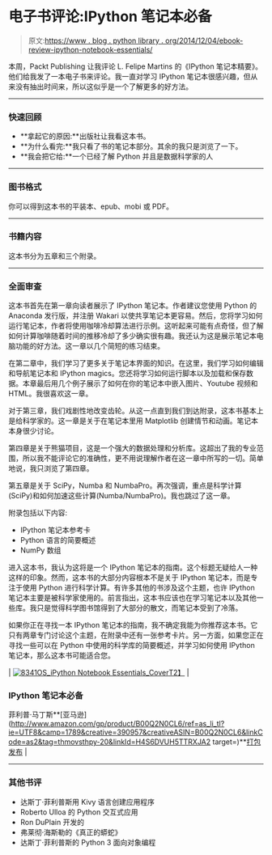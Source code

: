 # 电子书评论:IPython 笔记本必备

> 原文:[https://www . blog . python library . org/2014/12/04/ebook-review-ipython-notebook-essentials/](https://www.blog.pythonlibrary.org/2014/12/04/ebook-review-ipython-notebook-essentials/)

本周，Packt Publishing 让我评论 L. Felipe Martins 的《IPython 笔记本精要》。他们给我发了一本电子书来评论。我一直对学习 IPython 笔记本很感兴趣，但从来没有抽出时间来，所以这似乎是一个了解更多的好方法。

* * *

### 快速回顾

*   **拿起它的原因:**出版社让我看这本书。
*   **为什么看完:**我只看了书的笔记本部分。其余的我只是浏览了一下。
*   **我会把它给:**一个已经了解 Python 并且是数据科学家的人

* * *

### 图书格式

你可以得到这本书的平装本、epub、mobi 或 PDF。

* * *

### 书籍内容

这本书分为五章和三个附录。

* * *

### 全面审查

这本书首先在第一章向读者展示了 IPython 笔记本。作者建议您使用 Python 的 Anaconda 发行版，并注册 Wakari 以使共享笔记本更容易。然后，您将学习如何运行笔记本，作者将使用咖啡冷却算法进行示例。这听起来可能有点奇怪，但了解如何计算咖啡随着时间的推移冷却了多少确实很有趣。我还认为这是展示笔记本电脑功能的好方法。这一章以几个简短的练习结束。

在第二章中，我们学习了更多关于笔记本界面的知识。在这里，我们学习如何编辑和导航笔记本和 IPython magics。您还将学习如何运行脚本以及加载和保存数据。本章最后用几个例子展示了如何在你的笔记本中嵌入图片、Youtube 视频和 HTML。我很喜欢这一章。

对于第三章，我们戏剧性地改变齿轮。从这一点直到我们到达附录，这本书基本上是给科学家的。这一章是关于在笔记本里用 Matplotlib 创建情节和动画。笔记本本身很少讨论。

第四章是关于熊猫项目，这是一个强大的数据处理和分析库。这超出了我的专业范围，所以我不能评论它的准确性，更不用说理解作者在这一章中所写的一切。简单地说，我只浏览了第四章。

第五章是关于 SciPy，Numba 和 NumbaPro。再次强调，重点是科学计算(SciPy)和如何加速这些计算(Numba/NumbaPro)。我也跳过了这一章。

附录包括以下内容:

*   IPython 笔记本参考卡
*   Python 语言的简要概述
*   NumPy 数组

进入这本书，我认为这将是一个 IPython 笔记本的指南。这个标题无疑给人一种这样的印象。然而，这本书的大部分内容根本不是关于 IPython 笔记本，而是专注于使用 Python 进行科学计算。有许多其他的书涉及这个主题，也许 IPython 笔记本主要是被科学家使用的。前言指出，这本书应该也在学习笔记本以及其他一些库。我只是觉得科学图书馆得到了大部分的散文，而笔记本受到了冷落。

如果你正在寻找一本 IPython 笔记本的指南，我不确定我能为你推荐这本书。它只有两章专门讨论这个主题，在附录中还有一张参考卡片。另一方面，如果您正在寻找一些可以在 Python 中使用的科学库的简要概述，并学习如何使用 IPython 笔记本，那么这本书可能适合您。

| [![8341OS_iPython Notebook Essentials_Cover](../Images/74b1af52613e5cd072869e06b428f81d.png)T2】](https://www.blog.pythonlibrary.org/wp-content/uploads/2014/12/8341OS_iPython-Notebook-Essentials_Cover.jpg) | 

### IPython 笔记本必备

菲利普·马丁斯**[亚马逊](http://www.amazon.com/gp/product/B00Q2N0CL6/ref=as_li_tl?ie=UTF8&camp=1789&creative=390957&creativeASIN=B00Q2N0CL6&linkCode=as2&tag=thmovsthpy-20&linkId=H4S6DVUH5TTRXJA2 target=)**[打包发布](http://goo.gl/jWYpJp) |

* * *

### 其他书评

*   达斯丁·菲利普斯用 Kivy 语言创建应用程序
*   Roberto Ulloa 的 Python 交互式应用
*   Ron DuPlain 开发的
*   弗莱彻·海斯勒的《真正的蟒蛇》
*   达斯丁·菲利普斯的 Python 3 面向对象编程